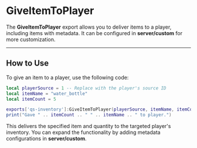 # GiveItemToPlayer

The **GiveItemToPlayer** export allows you to deliver items to a player, including items with metadata. It can be configured in **server/custom** for more customization.

***

## How to Use

To give an item to a player, use the following code:

```lua
local playerSource = 1 -- Replace with the player's source ID
local itemName = "water_bottle"
local itemCount = 5

exports['qs-inventory']:GiveItemToPlayer(playerSource, itemName, itemCount)
print("Gave " .. itemCount .. " " .. itemName .. " to player.")
```

This delivers the specified item and quantity to the targeted player's inventory. You can expand the functionality by adding metadata configurations in **server/custom**.
